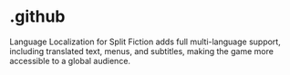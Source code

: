 # .github
Language Localization for Split Fiction adds full multi-language support, including translated text, menus, and subtitles, making the game more accessible to a global audience.
